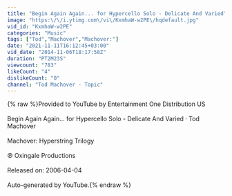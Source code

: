```yaml
---
title: "Begin Again Again... for Hypercello Solo - Delicate And Varied"
image: "https:\/\/i.ytimg.com\/vi\/KxmhaW-w2PE\/hqdefault.jpg"
vid_id: "KxmhaW-w2PE"
categories: "Music"
tags: ["Tod","Machover","Machover:"]
date: "2021-11-11T16:12:45+03:00"
vid_date: "2014-11-06T18:17:58Z"
duration: "PT2M23S"
viewcount: "783"
likeCount: "4"
dislikeCount: "0"
channel: "Tod Machover - Topic"
---
```

{% raw %}Provided to YouTube by Entertainment One Distribution US<br /><br />Begin Again Again... for Hypercello Solo - Delicate And Varied · Tod Machover<br /><br />Machover: Hyperstring Trilogy<br /><br />℗ Oxingale Productions<br /><br />Released on: 2006-04-04<br /><br />Auto-generated by YouTube.{% endraw %}
